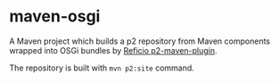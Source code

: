 # maven-osgi
A Maven project which builds a p2 repository from Maven components wrapped into OSGi bundles by [Reficio p2-maven-plugin](https://github.com/reficio/p2-maven-plugin).

The repository is built with ``mvn p2:site`` command. 
